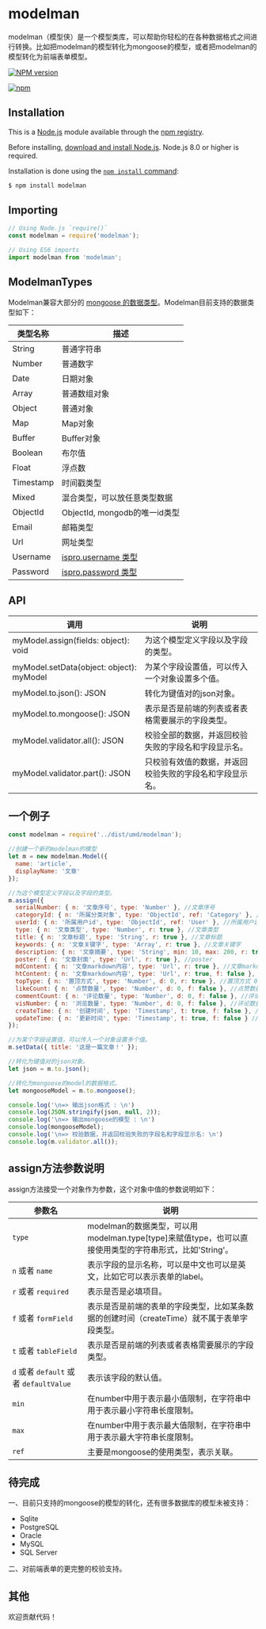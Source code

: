 # modelman

modelman（模型侠）是一个模型类库，可以帮助你轻松的在各种数据格式之间进行转换。比如把modelman的模型转化为mongoose的模型，或者把modelman的模型转化为前端表单模型。

[![NPM version](https://badge.fury.io/js/modelman.svg)](http://badge.fury.io/js/modelman)

[![npm](https://nodei.co/npm/modelman.png)](https://www.npmjs.com/package/modelman)

## Installation

This is a [Node.js](https://nodejs.org/en/) module available through the
[npm registry](https://www.npmjs.com/).

Before installing, [download and install Node.js](https://nodejs.org/en/download/).
Node.js 8.0 or higher is required.

Installation is done using the
[`npm install` command](https://docs.npmjs.com/getting-started/installing-npm-packages-locally):

```bash
$ npm install modelman
```

## Importing

```javascript
// Using Node.js `require()`
const modelman = require('modelman');

// Using ES6 imports
import modelman from 'modelman';
```

## ModelmanTypes

Modelman兼容大部分的 [mongoose 的数据类型](https://mongoosejs.com/docs/schematypes.html)。Modelman目前支持的数据类型如下：

类型名称 | 描述
---|---
String | 普通字符串
Number | 普通数字
Date | 日期对象
Array | 普通数组对象
Object | 普通对象
Map | Map对象
Buffer | Buffer对象
Boolean | 布尔值
Float | 浮点数
Timestamp | 时间戳类型
Mixed | 混合类型，可以放任意类型数据
ObjectId | ObjectId, mongodb的唯一id类型
Email | 邮箱类型
Url | 网址类型
Username | [ispro.username 类型](https://github.com/lisniuse/is-pro#isusernamevalue-any)
Password | [ispro.password 类型](https://github.com/lisniuse/is-pro#ispasswordvalue-any)

## API

调用 | 说明
---|---
myModel.assign(fields: object): void | 为这个模型定义字段以及字段的类型。
myModel.setData(object: object): myModel  | 为某个字段设置值，可以传入一个对象设置多个值。
myModel.to.json(): JSON | 转化为键值对的json对象。
myModel.to.mongoose(): JSON | 表示是否是前端的列表或者表格需要展示的字段类型。
myModel.validator.all(): JSON  | 校验全部的数据，并返回校验失败的字段名和字段显示名。
myModel.validator.part(): JSON  | 只校验有效值的数据，并返回校验失败的字段名和字段显示名。

## 一个例子

```javascript
const modelman = require('../dist/umd/modelman');

//创建一个新的modelman的模型
let m = new modelman.Model({
  name: 'article',
  displayName: '文章'
});

//为这个模型定义字段以及字段的类型。
m.assign({
  serialNumber: { n: '文章序号', type: 'Number' }, //文章序号
  categoryId: { n: '所属分类对象', type: 'ObjectId', ref: 'Category' }, //所属分类对象
  userId: { n: '所属用户id', type: 'ObjectId', ref: 'User' }, //所属用户id
  type: { n: '文章类型', type: 'Number', r: true }, //文章类型
  title: { n: '文章标题', type: 'String', r: true }, //文章标题
  keywords: { n: '文章关键字', type: 'Array', r: true }, //文章关键字
  description: { n: '文章摘要', type: 'String', min: 10, max: 200, r: true }, //文章摘要
  poster: { n: '文章封面', type: 'Url', r: true }, //poster
  mdContent: { n: '文章markdown内容', type: 'Url', r: true }, //文章markdown内容
  htContent: { n: '文章markdown内容', type: 'Url', r: true, f: false }, //文章html内容
  topType: { n: '置顶方式', type: 'Number', d: 0, r: true }, //置顶方式 0、无置顶 1、主要置顶 2、次要置顶
  likeCount: { n: '点赞数量', type: 'Number', d: 0, f: false }, //点赞数量
  commentCount: { n: '评论数量', type: 'Number', d: 0, f: false }, //评论数量
  visNumber: { n: '浏览数量', type: 'Number', d: 0, f: false }, //评论数量
  createTime: { n: '创建时间', type: 'Timestamp', t: true, f: false }, //创建时间
  updateTime: { n: '更新时间', type: 'Timestamp', t: true, f: false } //更新时间
});

//为某个字段设置值，可以传入一个对象设置多个值。
m.setData({ title: '这是一篇文章！' });

//转化为键值对的json对象。
let json = m.to.json();

//转化为mongoose的model的数据格式。
let mongooseModel = m.to.mongoose();

console.log('\n=> 输出json格式 : \n')
console.log(JSON.stringify(json, null, 2));
console.log('\n=> 输出mongoose的模型 : \n')
console.log(mongooseModel);
console.log('\n=> 校验数据，并返回校验失败的字段名和字段显示名: \n')
console.log(m.validator.all());
```

## assign方法参数说明

assign方法接受一个对象作为参数，这个对象中值的参数说明如下：

参数名 | 说明
---|---
``type`` | modelman的数据类型，可以用modelman.type[type]来赋值type，也可以直接使用类型的字符串形式，比如'String'。
``n`` 或者 ``name`` | 表示字段的显示名称，可以是中文也可以是英文，比如它可以表示表单的label。
``r`` 或者 ``required`` | 表示是否是必填项目。
``f`` 或者 ``formField`` | 表示是否是前端的表单的字段类型，比如某条数据的创建时间（createTime）就不属于表单字段类型。
``t`` 或者 ``tableField`` | 表示是否是前端的列表或者表格需要展示的字段类型。
``d`` 或者 `default` 或者 ``defaultValue`` | 表示该字段的默认值。
``min`` | 在number中用于表示最小值限制，在字符串中用于表示最小字符串长度限制。 
``max`` | 在number中用于表示最大值限制，在字符串中用于表示最大字符串长度限制。
``ref`` | 主要是mongoose的使用类型，表示关联。

## 待完成

一、目前只支持的mongoose的模型的转化，还有很多数据库的模型未被支持：

- Sqlite
- PostgreSQL
- Oracle
- MySQL
- SQL Server

二、对前端表单的更完整的校验支持。

## 其他

欢迎贡献代码！
